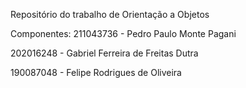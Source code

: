 Repositório do trabalho de Orientação a Objetos

Componentes:
211043736 - Pedro Paulo Monte Pagani

202016248 - Gabriel Ferreira de Freitas Dutra

190087048 - Felipe Rodrigues de Oliveira 
